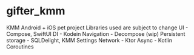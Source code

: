 # gifter_kmm
KMM Android + iOS pet project
Libraries used are subject to change
UI - Compose, SwiftUI
DI - Kodein
Navigation - Decompose (wip)
Persistent storage - SQLDelight, KMM Settings
Network - Ktor
Async - Kotlin Coroutines
